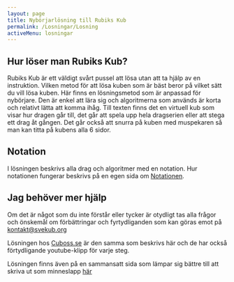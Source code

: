 ```yaml
---
layout: page
title: Nybörjarlösning till Rubiks Kub
permalink: /Losningar/Losning
activeMenu: losningar
---
```

## Hur löser man Rubiks Kub?
Rubiks Kub är ett väldigt svårt pussel att lösa utan att ta hjälp av en instruktion. Vilken metod för att lösa kuben som är bäst beror på vilket sätt du vill lösa kuben. Här finns en lösningsmetod som är anpassad för nybörjare. Den är enkel att lära sig och algoritmerna som används är korta och relativt lätta att komma ihåg. Till texten finns det en virtuell kub som visar hur dragen går till, det går att spela upp hela dragserien eller att stega ett drag åt gången. Det går också att snurra på kuben med muspekaren så man kan titta på kubens alla 6 sidor. 

## Notation
I lösningen beskrivs alla drag och algoritmer med en notation. Hur notationen fungerar beskrivs på en egen sida om [Notationen](/Losningar/Notation). 

## Jag behöver mer hjälp
Om det är något som du inte förstår eller tycker är otydligt tas alla frågor och önskemål om förbättringar och fyrtydliganden som kan göras emot på <a href="mailto:kontakt@svekub.org">kontakt@svekub.org</a>

Lösningen hos [Cuboss.se](http://www.cuboss.se/lar-dig-losa-rubiks-kub/) är den samma som beskrivs här och de har också förtydligande youtube-klipp för varje steg. 

Lösningen finns även på en sammansatt sida som lämpar sig bättre till att skriva ut som minneslapp [här](/Losningar/Losning/printlosning)